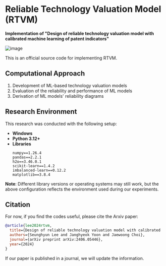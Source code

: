 # Reliable Technology Valuation Model (RTVM)

**Implementation of "Design of reliable technology valuation model with calibrated machine learning of patent indicators"**

![image](https://github.com/user-attachments/assets/1f14ab91-9b25-4fe6-9526-98fa030e52e0)



This is an official source code for implementing RTVM.


## Computational Approach

1. Development of ML-based technology valuation models
2. Evaluation of the reliability and performance of ML models
3. Derivation of ML models' reliability diagrams


## Research Environment

This research was conducted with the following setup:

- **Windows**
- **Python 3.12+**
- **Libraries**  
  ```text
  numpy==1.26.4
  pandas==2.2.1
  h2o==3.46.0.1
  scikit-learn==1.4.2
  imbalanced-learn==0.12.2
  matplotlib==3.8.4
  ```

**Note**: Different library versions or operating systems may still work, but the above configuration reflects the environment used during our experiments.


## Citation

For now, if you find the codes useful, please cite the Arxiv paper:

```bibtex
@article{lee2024rtvm,
  title={Design of reliable technology valuation model with calibrated machine learning of patent indicators},
  authors={Seunghyun Lee and Janghyeok Yoon and Jaewoong Choi},
  journal={arXiv preprint arXiv:2406.05446},
  year={2024}
}
```

If our paper is published in a journal, we will update the information.
